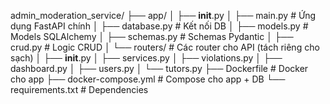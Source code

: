 admin_moderation_service/
├── app/
│   ├── __init__.py
│   ├── main.py          # Ứng dụng FastAPI chính
│   ├── database.py      # Kết nối DB
│   ├── models.py        # Models SQLAlchemy
│   ├── schemas.py       # Schemas Pydantic
│   ├── crud.py          # Logic CRUD
│   └── routers/         # Các router cho API (tách riêng cho sạch)
│       ├── __init__.py
│       ├── services.py
│       ├── violations.py
│       ├── dashboard.py
│       ├── users.py
│       └── tutors.py
├── Dockerfile           # Docker cho app
├── docker-compose.yml   # Compose cho app + DB
└── requirements.txt     # Dependencies